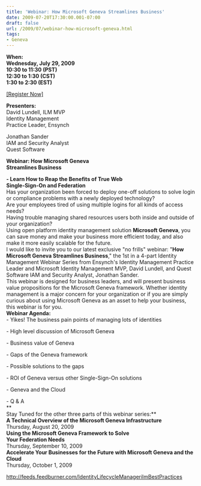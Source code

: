 ```yaml
---
title: 'Webinar: How Microsoft Geneva Streamlines Business'
date: 2009-07-20T17:30:00.001-07:00
draft: false
url: /2009/07/webinar-how-microsoft-geneva.html
tags: 
- Geneva
---
```


**When:  
Wednesday, July 29, 2009  
10:30 to 11:30 (PST)  
12:30 to 1:30 (CST)  
1:30 to 2:30 (EST)**

[\[Register Now\]](http://cl.exct.net/?qs=5764967e8af6a1915d4fac3aab4439a2ba6f0a472de9dc49d09ac35e64abcdd5)

**Presenters:**  
David Lundell, ILM MVP  
Identity Management  
Practice Leader, Ensynch

Jonathan Sander  
IAM and Security Analyst  
Quest Software

**Webinar: How Microsoft Geneva  
Streamlines Business**

**\- Learn How to Reap the Benefits of True Web  
Single-Sign-On and Federation**  
Has your organization been forced to deploy one-off solutions to solve login or compliance problems with a newly deployed technology?  
Are your employees tired of using multiple logins for all kinds of access needs?  
Having trouble managing shared resources users both inside and outside of your organization?  
Using open platform identity management solution **Microsoft Geneva**, you can save money and make your business more efficient today, and also make it more easily scalable for the future.  
I would like to invite you to our latest exclusive "no frills" webinar: "**How Microsoft Geneva Streamlines Business**," the 1st in a 4-part Identity Management Webinar Series from Ensynch's Identity Management Practice Leader and Microsoft Identity Management MVP, David Lundell, and Quest Software IAM and Security Analyst, Jonathan Sander.  
This webinar is designed for business leaders, and will present business value propositions for the Microsoft Geneva framework. Whether identity management is a major concern for your organization or if you are simply curious about using Microsoft Geneva as an asset to help your business, this webinar is for you.  
**Webinar Agenda:**  
\- Yikes! The business pain points of managing lots of identities

\- High level discussion of Microsoft Geneva

\- Business value of Geneva

\- Gaps of the Geneva framework

\- Possible solutions to the gaps

\- ROI of Geneva versus other Single-Sign-On solutions

\- Geneva and the Cloud

\- Q & A  
**  
Stay Tuned for the other three parts of this webinar series:**  
**A Technical Overview of the Microsoft Geneva Infrastructure**  
Thursday, August 20, 2009  
**Using the Microsoft Geneva Framework to Solve  
Your Federation Needs**  
Thursday, September 10, 2009  
**Accelerate Your Businesses for the Future with Microsoft Geneva and the Cloud**  
Thursday, October 1, 2009

http://feeds.feedburner.com/IdentityLifecycleManagerilmBestPractices